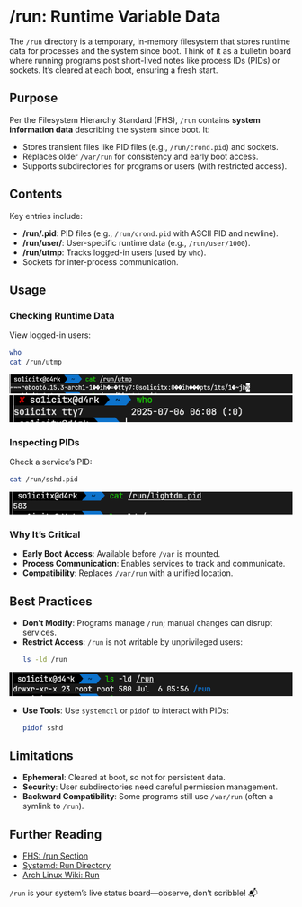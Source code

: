 # /run: Runtime Variable Data

The `/run` directory is a temporary, in-memory filesystem that stores runtime data for processes and the system since boot. Think of it as a bulletin board where running programs post short-lived notes like process IDs (PIDs) or sockets. It’s cleared at each boot, ensuring a fresh start.

## Purpose

Per the Filesystem Hierarchy Standard (FHS), `/run` contains **system information data** describing the system since boot. It:
- Stores transient files like PID files (e.g., `/run/crond.pid`) and sockets.
- Replaces older `/var/run` for consistency and early boot access.
- Supports subdirectories for programs or users (with restricted access).

## Contents

Key entries include:
- **/run/<program>.pid**: PID files (e.g., `/run/crond.pid` with ASCII PID and newline).
- **/run/user/<uid>**: User-specific runtime data (e.g., `/run/user/1000`).
- **/run/utmp**: Tracks logged-in users (used by `who`).
- Sockets for inter-process communication.

## Usage

### Checking Runtime Data
View logged-in users:
```bash
who
cat /run/utmp
```
![run](../screenshots/22.png)
![run](../screenshots/25.png)

### Inspecting PIDs
Check a service’s PID:
```bash
cat /run/sshd.pid
```
![run](../screenshots/23.png)

### Why It’s Critical
- **Early Boot Access**: Available before `/var` is mounted.
- **Process Communication**: Enables services to track and communicate.
- **Compatibility**: Replaces `/var/run` with a unified location.

## Best Practices
- **Don’t Modify**: Programs manage `/run`; manual changes can disrupt services.
- **Restrict Access**: `/run` is not writable by unprivileged users:
  ```bash
  ls -ld /run
  ```
![run](../screenshots/24.png)

- **Use Tools**: Use `systemctl` or `pidof` to interact with PIDs:
  ```bash
  pidof sshd
  ```

## Limitations
- **Ephemeral**: Cleared at boot, so not for persistent data.
- **Security**: User subdirectories need careful permission management.
- **Backward Compatibility**: Some programs still use `/var/run` (often a symlink to `/run`).

## Further Reading
- [FHS: /run Section](http://www.pathname.com/fhs/)
- [Systemd: Run Directory](https://www.freedesktop.org/wiki/Software/systemd/)
- [Arch Linux Wiki: Run](https://wiki.archlinux.org/title/Run)

`/run` is your system’s live status board—observe, don’t scribble! 📬
